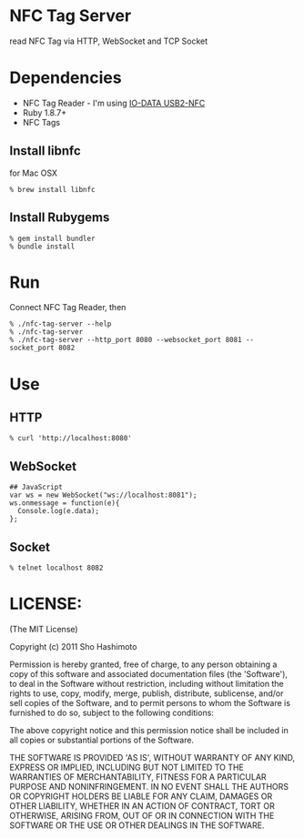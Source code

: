 NFC Tag Server
==============
read NFC Tag via HTTP, WebSocket and TCP Socket


Dependencies
============
* NFC Tag Reader - I'm using [IO-DATA USB2-NFC](http://www.amazon.co.jp/exec/obidos/ASIN/B001992ZS6/shokai-22)
* Ruby 1.8.7+
* NFC Tags


Install libnfc
--------------

for Mac OSX

    % brew install libnfc

Install Rubygems
------------

    % gem install bundler
    % bundle install


Run
===

Connect NFC Tag Reader, then

    % ./nfc-tag-server --help
    % ./nfc-tag-server
    % ./nfc-tag-server --http_port 8080 --websocket_port 8081 --socket_port 8082


Use
===

HTTP
----

    % curl 'http://localhost:8080'


WebSocket
---------

    ## JavaScript
    var ws = new WebSocket("ws://localhost:8081");
    ws.onmessage = function(e){
      Console.log(e.data);
    };


Socket
------

    % telnet localhost 8082


LICENSE:
========

(The MIT License)

Copyright (c) 2011 Sho Hashimoto

Permission is hereby granted, free of charge, to any person obtaining
a copy of this software and associated documentation files (the
'Software'), to deal in the Software without restriction, including
without limitation the rights to use, copy, modify, merge, publish,
distribute, sublicense, and/or sell copies of the Software, and to
permit persons to whom the Software is furnished to do so, subject to
the following conditions:

The above copyright notice and this permission notice shall be
included in all copies or substantial portions of the Software.

THE SOFTWARE IS PROVIDED 'AS IS', WITHOUT WARRANTY OF ANY KIND,
EXPRESS OR IMPLIED, INCLUDING BUT NOT LIMITED TO THE WARRANTIES OF
MERCHANTABILITY, FITNESS FOR A PARTICULAR PURPOSE AND NONINFRINGEMENT.
IN NO EVENT SHALL THE AUTHORS OR COPYRIGHT HOLDERS BE LIABLE FOR ANY
CLAIM, DAMAGES OR OTHER LIABILITY, WHETHER IN AN ACTION OF CONTRACT,
TORT OR OTHERWISE, ARISING FROM, OUT OF OR IN CONNECTION WITH THE
SOFTWARE OR THE USE OR OTHER DEALINGS IN THE SOFTWARE.
